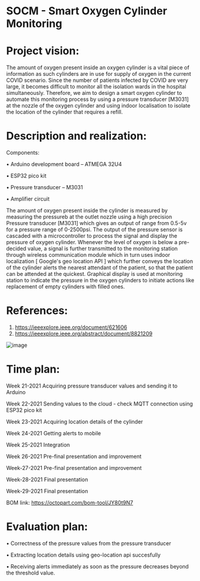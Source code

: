 # SOCM - Smart Oxygen Cylinder Monitoring

# Project vision:

The amount of oxygen present inside an oxygen cylinder is a vital piece of information as such cylinders are in use for supply of oxygen in the current COVID scenario. Since the number of patients infected by COVID are very large, it becomes difficult to monitor all the isolation wards in the hospital simultaneously. Therefore, we aim to design a smart oxygen cylinder to automate this monitoring process by using a pressure transducer [M3031] at the nozzle of the oxygen cylinder and using indoor localisation to isolate the location of the cylinder that requires a refill. 

# Description and realization:

 Components:

•	Arduino development board – ATMEGA 32U4

•	ESP32 pico kit

•	Pressure transducer – M3031

•	Amplifier circuit 

The amount of oxygen present inside the cylinder is measured by measuring the pressureb at the outlet nozzle using a high precision Pressure transducer [M3031] which gives an output of range from 0.5-5v for a pressure range of 0-2500psi. The output of the pressure sensor is cascaded with a microcontroller to process the signal and display the pressure of oxygen cylinder. Whenever the level of oxygen is below a pre-decided value, a signal is further transmitted to the monitoring station through wireless communication module which in turn uses indoor localization [ Google's geo location API ] which further conveys the location of the cylinder alerts the nearest attendant of the patient, so that the patient can be attended at the quickest. Graphical display is used at monitoring station to indicate the pressure in the oxygen cylinders to initiate actions like replacement of empty cylinders with filled ones.

# References: 
1) https://ieeexplore.ieee.org/document/621606
2) https://ieeexplore.ieee.org/abstract/document/8821209 

![image](https://user-images.githubusercontent.com/83449084/118696139-431da000-b80e-11eb-89e9-264a2cf28c09.png)


# Time plan:

Week 21-2021 Acquiring pressure transducer values and sending it to Arduino

Week 22-2021	Sending values to the cloud - check MQTT connection using ESP32 pico kit

Week 23-2021	Acquiring location details of the cylinder

Week 24-2021	Getting alerts to mobile

Week 25-2021	Integration

Week 26-2021	Pre-final presentation and improvement

Week-27-2021	Pre-final presentation and improvement

Week-28-2021	Final presentation

Week-29-2021	Final presentation

BOM link: 		https://octopart.com/bom-tool/JY80t9N7 

# Evaluation plan:

•	Correctness of the pressure values from the pressure transducer

•	Extracting location details using geo-location api succesfully

•	Receiving alerts immediately as soon as the pressure decreases beyond the threshold value. 




